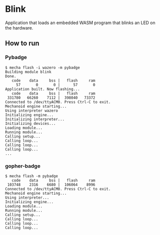 # Blink

Application that loads an embedded WASM program that blinks an LED on the hardware.

## How to run

### Pybadge

```
$ mecha flash -i wazero -m pybadge
Building module blink
Done.
   code    data     bss |   flash     ram
     57       0       0 |      57       0
Application built. Now flashing...
   code    data     bss |   flash     ram
 331780   66260    7112 |  398040   73372
Connected to /dev/ttyACM0. Press Ctrl-C to exit.
Mechanoid engine starting...
Using interpreter wazero
Initializing engine...
Initializing interpreter...
Initializing devices...
Loading module...
Running module...
Calling setup...
Calling loop...
Calling loop...
Calling loop...
...
```

### gopher-badge

```
$ mecha flash -m pybadge
   code    data     bss |   flash     ram
 103748    2316    6680 |  106064    8996
Connected to /dev/ttyACM0. Press Ctrl-C to exit.
Mechanoid engine starting...
Using interpreter...
Initializing engine...
Loading module...
Running module...
Calling setup...
Calling loop...
Calling loop...
Calling loop...
```

